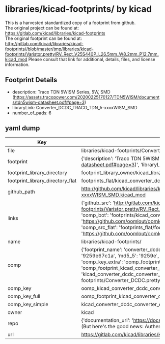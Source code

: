 # libraries/kicad-footprints/ by kicad  
This is a harvested standardized copy of a footprint from github.  
The original project can be found at:  
https://gitlab.com/kicad/libraries/kicad-footprints  
The original footprint can be found at:
http://gitlab.com/kicad/libraries/kicad-footprints//blob/master/tmp/libraries/kicad-footprints/Varistor.pretty/RV_Rect_V25S440P_L26.5mm_W8.2mm_P12.7mm.kicad_mod
Please consult that link for additional, details, files, and license information.  
## Footprint Details
* description: Traco TDN 5WISM Series, 5W, SMD (https://assets.tracopower.com/20200225170127/TDN5WISM/documents/tdn5wism-datasheet.pdf#page=3)  
* libraryLink: Converter_DCDC_TRACO_TDN_5-xxxxWISM_SMD  
* number_of_pads: 6  
## yaml dump  
| Key | Value |  
| --- | --- |  
| file | libraries/kicad-footprints/Converter_DCDC.pretty/Converter_DCDC_TRACO_TDN_5-xxxxWISM_SMD.kicad_mod |  
| footprint | {'description': 'Traco TDN 5WISM Series, 5W, SMD (https://assets.tracopower.com/20200225170127/TDN5WISM/documents/tdn5wism-datasheet.pdf#page=3)', 'libraryLink': 'Converter_DCDC_TRACO_TDN_5-xxxxWISM_SMD', 'number_of_pads': 6} |  
| footprint_library_directory | footprint_library_owner/kicad_libraries/kicad-footprints/ |  
| footprint_library_directory_flat | footprints_flat/kicad_converter_dcdc_converter_dcdc_traco_tdn_5_xxxxwism_smd/working |  
| github_path | http://github.com/kicad/libraries/kicad-footprints//blob/master/tmp/libraries/kicad-footprints/Converter_DCDC.pretty/Converter_DCDC_TRACO_TDN_5-xxxxWISM_SMD.kicad_mod |  
| links | {'github_src': 'http://gitlab.com/kicad/libraries/kicad-footprints//blob/master/tmp/libraries/kicad-footprints/Varistor.pretty/RV_Rect_V25S440P_L26.5mm_W8.2mm_P12.7mm.kicad_mod', 'github_src_repo': 'https://gitlab.com/kicad/libraries/kicad-footprints', 'oomp_bot': 'footprints/kicad_converter_dcdc_converter_dcdc_traco_tdn_5_xxxxwism_smd/working', 'oomp_bot_github': 'https://github.com/oomlout/oomlout_oomp_footprint_bot/tree/main/footprints/kicad_converter_dcdc_converter_dcdc_traco_tdn_5_xxxxwism_smd/working', 'oomp_src_flat': 'footprints_flat/footprints_flat/kicad_converter_dcdc_converter_dcdc_traco_tdn_5_xxxxwism_smd/working', 'oomp_src_flat_github': 'https://github.com/oomlout/oomlout_oomp_footprint_src/tree/main/footprints_flat/kicad_converter_dcdc_converter_dcdc_traco_tdn_5_xxxxwism_smd/working'} |  
| name | libraries/kicad-footprints/ |  
| oomp | {'footprint_name': 'converter_dcdc_traco_tdn_5_xxxxwism_smd', 'library_name': 'converter_dcdc', 'md5': '9259e67c1af939214a9e728ad425b277', 'md5_10': '9259e67c1a', 'md5_5': '9259e', 'md5_6': '9259e6', 'oomp_key': 'oomp_kicad_converter_dcdc_converter_dcdc_traco_tdn_5_xxxxwism_smd', 'oomp_key_extra': 'oomp_footprint_kicad_converter_dcdc_converter_dcdc_traco_tdn_5_xxxxwism_smd', 'oomp_key_full': 'oomp_footprint_kicad_converter_dcdc_converter_dcdc_traco_tdn_5_xxxxwism_smd_9259e6', 'oomp_key_simple': 'kicad_converter_dcdc_converter_dcdc_traco_tdn_5_xxxxwism_smd', 'original_filename': 'libraries/kicad-footprints/Converter_DCDC.pretty/Converter_DCDC_TRACO_TDN_5-xxxxWISM_SMD.kicad_mod', 'owner_name': 'kicad'} |  
| oomp_key | oomp_kicad_converter_dcdc_converter_dcdc_traco_tdn_5_xxxxwism_smd |  
| oomp_key_full | oomp_footprint_kicad_converter_dcdc_converter_dcdc_traco_tdn_5_xxxxwism_smd |  
| oomp_key_simple | kicad_converter_dcdc_converter_dcdc_traco_tdn_5_xxxxwism_smd |  
| owner | kicad |  
| repo | {'documentation_url': 'https://docs.github.com/rest/overview/resources-in-the-rest-api#rate-limiting', 'message': "API rate limit exceeded for 84.66.173.59. (But here's the good news: Authenticated requests get a higher rate limit. Check out the documentation for more details.)"} |  
| url | https://gitlab.com/kicad/libraries/kicad-footprints |  

